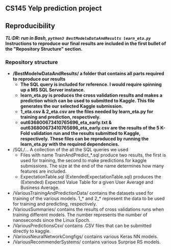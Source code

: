 ## CS145 Yelp prediction project

## Reproducibility
**_TL:DR: run in Bash, `python3 BestModelwDataAndResults learn_eta.py`_**
**Instructions to reproduce our final results are included in the first bullet of the "Repository Structure" section.**


### Repository structure
- **/BestModelwDataAndResults/ a folder that contains all parts required to reproduce our results**
  - **The SQL query is included for reference. I would require spinning up a MS SQL Server instance.**
  - **learn_eta.py is produces the cross validation results and makes a prediction which can be used to submitted to Kaggle. This file generates the our selected Kaggle submission.**
  - **1_eta.csv & 2_eta.csv are the files needed by learn_eta.py for training and prediction, respectively.**
  - **out636800673410765696_eta_early.txt & out636800673410765696_eta_early.csv are the results of the 5 K-Fold validation run and the results submitted to Kaggle, respectively. These files can be reproduced by running the learn_eta.py with the required dependencies.**
- /SQL/... A collection of the all the SQL queries we used
  - Files with name TrainAndPredict_*.sql produce two results, the first is used for training, the second to make predictions for kaggle submissions. The size at the end of the name determines how many features are included.
  - ExpectationTable.sql (ExtendedExpectationTable.sql) produces the (Extended) Expected Value Table for a given User Average and Business Average.
- /VariousTrainingAndPredictionData/ contains the datasets used for training of the various models. 1_* and 2_* represent the data to be used for training and predicting, respectively.
- /VariousSummaries/ contains the results of cross validations runs when training different models. The number represents the number of nanoseconds since the Linux Epoch.
- /VariousPredictionsCsv/ contains .CSV files that can be submitted directly to kaggle.
- /VariousNeuralNetworkCongfigs/ contains various Keras NN models.
- /VariousRecommenderSystems/ contains various Surprise RS models.

